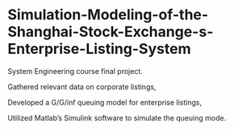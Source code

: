 # Simulation-Modeling-of-the-Shanghai-Stock-Exchange-s-Enterprise-Listing-System
System Engineering course final project. 

Gathered relevant data on corporate listings,

Developed a G/G/inf queuing model for enterprise listings,

Utilized Matlab’s Simulink software to simulate the queuing mode.
